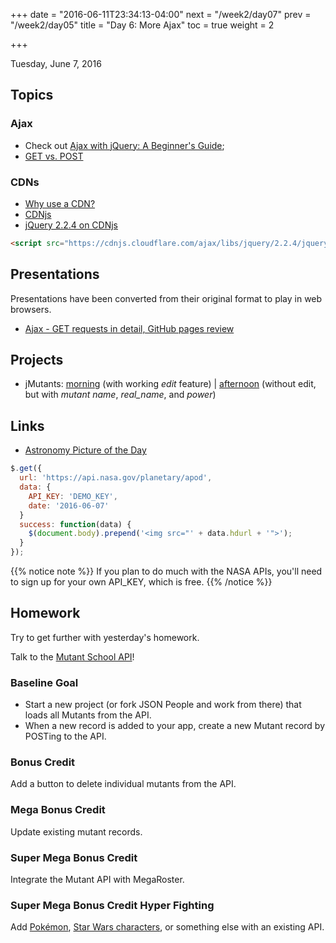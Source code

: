 +++
date = "2016-06-11T23:34:13-04:00"
next = "/week2/day07"
prev = "/week2/day05"
title = "Day 6: More Ajax"
toc = true
weight = 2

+++

<date>Tuesday, June 7, 2016</date>

## Topics

### Ajax
* Check out [Ajax with jQuery: A Beginner's Guide](http://www.elated.com/articles/ajax-with-jquery-a-beginners-guide/);
* [GET vs. POST](http://www.w3schools.com/tags/ref_httpmethods.asp)

### CDNs
* [Why use a CDN?](http://stackoverflow.com/a/2180401)
* [CDNjs](https://cdnjs.com/)
* [jQuery 2.2.4 on CDNjs](https://cdnjs.com/libraries/jquery/2.2.4)

```html
<script src="https://cdnjs.cloudflare.com/ajax/libs/jquery/2.2.4/jquery.min.js"></script>
```

## Presentations
Presentations have been converted from their original format to play in web browsers.

* <a target="_blank" href="/presentations/week2/06-ajax-get-requests-and-github-pages-review">Ajax - GET requests in detail, GitHub pages review</a>

## Projects
* jMutants: [morning](https://github.com/xternbootcamp16/jmutants-afternoon) (with working _edit_ feature) | [afternoon](https://github.com/xternbootcamp16/jmutants-afternoon) (without edit, but with _mutant name_, _real_name_, and _power_)

## Links
* [Astronomy Picture of the Day](https://api.nasa.gov/api.html#apod)

```js
$.get({
  url: 'https://api.nasa.gov/planetary/apod',
  data: {
    API_KEY: 'DEMO_KEY',
    date: '2016-06-07'
  }
  success: function(data) {
    $(document.body).prepend('<img src="' + data.hdurl + '">');
  }
});
```

{{% notice note %}}
If you plan to do much with the NASA APIs, you'll need to sign up for your own API_KEY, which is free.
{{% /notice %}}

## Homework

Try to get further with yesterday's homework.

Talk to the [Mutant School API]((http://getfretless.github.io/mutant-school-docs/?javascript#get-a-specific-mutant))!

### Baseline Goal
* Start a new project (or fork JSON People and work from there) that loads all Mutants from the API.
* When a new record is added to your app, create a new Mutant record by POSTing to the API.

### Bonus Credit
Add a button to delete individual mutants from the API.

### Mega Bonus Credit
Update existing mutant records.

### Super Mega Bonus Credit
Integrate the Mutant API with MegaRoster.

### Super Mega Bonus Credit Hyper Fighting
Add [Pok&eacute;mon](https://pokeapi.co/docsv2/#pokemon), [Star Wars characters](https://swapi.co/documentation), or something else with an existing API.
